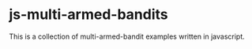 js-multi-armed-bandits
======================

This is a collection of multi-armed-bandit examples written in javascript.  